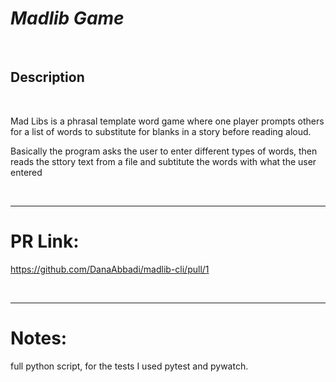 # ***Madlib Game***
<br>

## Description

<br>

Mad Libs is a phrasal template word game where one player prompts others for a list of words to substitute for blanks in a story before reading aloud.

Basically the program asks the user to enter different types of words, then reads the sttory text from a file and subtitute the words with what the user entered

<br>
<hr>

# PR Link:

https://github.com/DanaAbbadi/madlib-cli/pull/1

<br>
<hr>

# Notes:

full python script, for the tests I used pytest and pywatch.